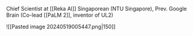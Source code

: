 Chief Scientist at [[Reka AI]]
Singaporean (NTU Singapore), Prev. Google Brain (Co-lead [[PaLM 2]], inventor of UL2)

![[Pasted image 20240519005447.png|150]]